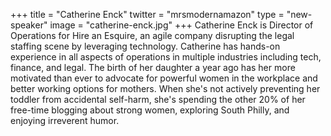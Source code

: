 +++
title = "Catherine Enck"
twitter = "mrsmodernamazon"
type = "new-speaker"
image = "catherine-enck.jpg"
+++
Catherine Enck is Director of Operations for Hire an Esquire, an agile company disrupting the legal staffing scene by leveraging technology.  Catherine has hands-on experience in all aspects of operations in multiple industries including tech, finance, and legal.  The birth of her daughter a year ago has her more motivated than ever to advocate for powerful women in the workplace and better working options for mothers.  When she's not actively preventing her toddler from accidental self-harm, she's spending the other 20% of her free-time blogging about strong women, exploring South Philly, and enjoying irreverent humor.